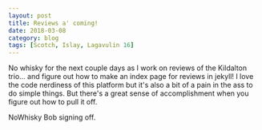 ```yaml
---
layout: post
title: Reviews a' coming!
date: 2018-03-08
category: blog
tags: [Scotch, Islay, Lagavulin 16]
---
```


No whisky for the next couple days as I work on reviews of the Kildalton trio... and figure out how to make an index page for reviews in jekyll! I love the code nerdiness of this platform but it's also a bit of a pain in the ass to do simple things. But there's a great sense of accomplishment when you figure out how to pull it off.

NoWhisky Bob signing off.
